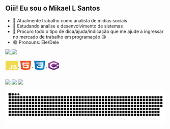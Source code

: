## Oiii! Eu sou o Mikael L Santos
  
- 🔭 Atualmente trabalho como analista de midias sociais
- 🌱 Estudando analise e desenvolvimento de sistemas
- 🤔 Procuro todo o tipo de dica/ajuda/indicação que me ajude a ingressar no mercado de trabalho em programação 😘
- 😄 Pronouns: Ele/Dele

 <div>
  <a href="https://github.com/MikaelsLopes">
  <img height="180em" src="https://github-readme-stats.vercel.app/api?username=MikaelsLopes&show_icons=true&theme=dracula&include_all_commits=true&count_private=true"/>
  <img height="180em" src="https://github-readme-stats.vercel.app/api/top-langs/?username=MikaelsLopes&layout=compact&langs_count=7&theme=dracula"/>
</div>
  
 <div style="display: inline_block"><br>
  <img align="center" alt="Rafa-Js" height="30" width="40" src="https://raw.githubusercontent.com/devicons/devicon/master/icons/javascript/javascript-plain.svg">
  <img align="center" alt="Rafa-HTML" height="30" width="40" src="https://raw.githubusercontent.com/devicons/devicon/master/icons/html5/html5-original.svg">
  <img align="center" alt="Rafa-CSS" height="30" width="40" src="https://raw.githubusercontent.com/devicons/devicon/master/icons/css3/css3-original.svg">
  <img align="center" alt="Rafa-Csharp" height="30" width="40" src="https://raw.githubusercontent.com/devicons/devicon/master/icons/csharp/csharp-original.svg">   
</div>
  
##
  
<div>
  <a href="https://www.instagram.com/_mikaellopes_/" target="_blank"><img src="https://img.shields.io/badge/-Instagram-%23E4405F?style=for-the-badge&logo=instagram&logoColor=white" target="_blank"></a>
  <a href = "mailto:mikaelslopes95@gmail.com"><img src="https://img.shields.io/badge/-Gmail-%23333?style=for-the-badge&logo=gmail&logoColor=white" target="_blank"></a>
  <a href="https://www.linkedin.com/in/mikael-lopes-8a07241b7/" target="_blank"><img src="https://img.shields.io/badge/-LinkedIn-%230077B5?style=for-the-badge&logo=linkedin&logoColor=white" target="_blank"></a>      
</div>
  
  ![Snake animation](https://github.com/MikaelsLopes/MikaelsLopes/blob/output/github-contribution-grid-snake.svg)
